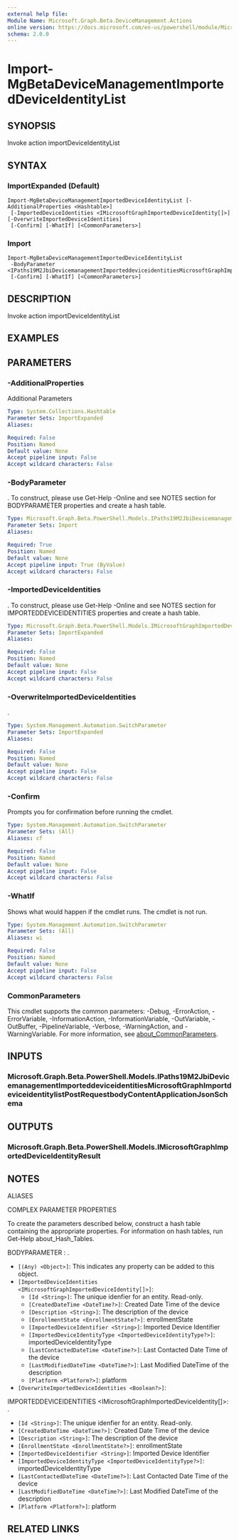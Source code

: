 ```yaml
---
external help file:
Module Name: Microsoft.Graph.Beta.DeviceManagement.Actions
online version: https://docs.microsoft.com/en-us/powershell/module/Microsoft.Graph.devicemanagement.actions/import-mgdevicemanagementimporteddeviceidentitylist
schema: 2.0.0
---
```


# Import-MgBetaDeviceManagementImportedDeviceIdentityList

## SYNOPSIS
Invoke action importDeviceIdentityList

## SYNTAX

### ImportExpanded (Default)
```
Import-MgBetaDeviceManagementImportedDeviceIdentityList [-AdditionalProperties <Hashtable>]
 [-ImportedDeviceIdentities <IMicrosoftGraphImportedDeviceIdentity[]>] [-OverwriteImportedDeviceIdentities]
 [-Confirm] [-WhatIf] [<CommonParameters>]
```

### Import
```
Import-MgBetaDeviceManagementImportedDeviceIdentityList
 -BodyParameter <IPaths19M2JbiDevicemanagementImporteddeviceidentitiesMicrosoftGraphImportdeviceidentitylistPostRequestbodyContentApplicationJsonSchema>
 [-Confirm] [-WhatIf] [<CommonParameters>]
```

## DESCRIPTION
Invoke action importDeviceIdentityList

## EXAMPLES

## PARAMETERS

### -AdditionalProperties
Additional Parameters

```yaml
Type: System.Collections.Hashtable
Parameter Sets: ImportExpanded
Aliases:

Required: False
Position: Named
Default value: None
Accept pipeline input: False
Accept wildcard characters: False
```

### -BodyParameter
.
To construct, please use Get-Help -Online and see NOTES section for BODYPARAMETER properties and create a hash table.

```yaml
Type: Microsoft.Graph.Beta.PowerShell.Models.IPaths19M2JbiDevicemanagementImporteddeviceidentitiesMicrosoftGraphImportdeviceidentitylistPostRequestbodyContentApplicationJsonSchema
Parameter Sets: Import
Aliases:

Required: True
Position: Named
Default value: None
Accept pipeline input: True (ByValue)
Accept wildcard characters: False
```

### -ImportedDeviceIdentities
.
To construct, please use Get-Help -Online and see NOTES section for IMPORTEDDEVICEIDENTITIES properties and create a hash table.

```yaml
Type: Microsoft.Graph.Beta.PowerShell.Models.IMicrosoftGraphImportedDeviceIdentity[]
Parameter Sets: ImportExpanded
Aliases:

Required: False
Position: Named
Default value: None
Accept pipeline input: False
Accept wildcard characters: False
```

### -OverwriteImportedDeviceIdentities
.

```yaml
Type: System.Management.Automation.SwitchParameter
Parameter Sets: ImportExpanded
Aliases:

Required: False
Position: Named
Default value: None
Accept pipeline input: False
Accept wildcard characters: False
```

### -Confirm
Prompts you for confirmation before running the cmdlet.

```yaml
Type: System.Management.Automation.SwitchParameter
Parameter Sets: (All)
Aliases: cf

Required: False
Position: Named
Default value: None
Accept pipeline input: False
Accept wildcard characters: False
```

### -WhatIf
Shows what would happen if the cmdlet runs.
The cmdlet is not run.

```yaml
Type: System.Management.Automation.SwitchParameter
Parameter Sets: (All)
Aliases: wi

Required: False
Position: Named
Default value: None
Accept pipeline input: False
Accept wildcard characters: False
```

### CommonParameters
This cmdlet supports the common parameters: -Debug, -ErrorAction, -ErrorVariable, -InformationAction, -InformationVariable, -OutVariable, -OutBuffer, -PipelineVariable, -Verbose, -WarningAction, and -WarningVariable. For more information, see [about_CommonParameters](http://go.microsoft.com/fwlink/?LinkID=113216).

## INPUTS

### Microsoft.Graph.Beta.PowerShell.Models.IPaths19M2JbiDevicemanagementImporteddeviceidentitiesMicrosoftGraphImportdeviceidentitylistPostRequestbodyContentApplicationJsonSchema

## OUTPUTS

### Microsoft.Graph.Beta.PowerShell.Models.IMicrosoftGraphImportedDeviceIdentityResult

## NOTES

ALIASES

COMPLEX PARAMETER PROPERTIES

To create the parameters described below, construct a hash table containing the appropriate properties. For information on hash tables, run Get-Help about_Hash_Tables.


BODYPARAMETER <IPaths19M2JbiDevicemanagementImporteddeviceidentitiesMicrosoftGraphImportdeviceidentitylistPostRequestbodyContentApplicationJsonSchema>: .
  - `[(Any) <Object>]`: This indicates any property can be added to this object.
  - `[ImportedDeviceIdentities <IMicrosoftGraphImportedDeviceIdentity[]>]`: 
    - `[Id <String>]`: The unique idenfier for an entity. Read-only.
    - `[CreatedDateTime <DateTime?>]`: Created Date Time of the device
    - `[Description <String>]`: The description of the device
    - `[EnrollmentState <EnrollmentState?>]`: enrollmentState
    - `[ImportedDeviceIdentifier <String>]`: Imported Device Identifier
    - `[ImportedDeviceIdentityType <ImportedDeviceIdentityType?>]`: importedDeviceIdentityType
    - `[LastContactedDateTime <DateTime?>]`: Last Contacted Date Time of the device
    - `[LastModifiedDateTime <DateTime?>]`: Last Modified DateTime of the description
    - `[Platform <Platform?>]`: platform
  - `[OverwriteImportedDeviceIdentities <Boolean?>]`: 

IMPORTEDDEVICEIDENTITIES <IMicrosoftGraphImportedDeviceIdentity[]>: .
  - `[Id <String>]`: The unique idenfier for an entity. Read-only.
  - `[CreatedDateTime <DateTime?>]`: Created Date Time of the device
  - `[Description <String>]`: The description of the device
  - `[EnrollmentState <EnrollmentState?>]`: enrollmentState
  - `[ImportedDeviceIdentifier <String>]`: Imported Device Identifier
  - `[ImportedDeviceIdentityType <ImportedDeviceIdentityType?>]`: importedDeviceIdentityType
  - `[LastContactedDateTime <DateTime?>]`: Last Contacted Date Time of the device
  - `[LastModifiedDateTime <DateTime?>]`: Last Modified DateTime of the description
  - `[Platform <Platform?>]`: platform

## RELATED LINKS

